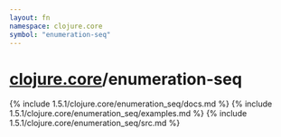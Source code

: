 ```yaml
---
layout: fn
namespace: clojure.core
symbol: "enumeration-seq"
---
```


# [clojure.core](../)/enumeration-seq

{% include 1.5.1/clojure.core/enumeration_seq/docs.md %}
{% include 1.5.1/clojure.core/enumeration_seq/examples.md %}
{% include 1.5.1/clojure.core/enumeration_seq/src.md %}

